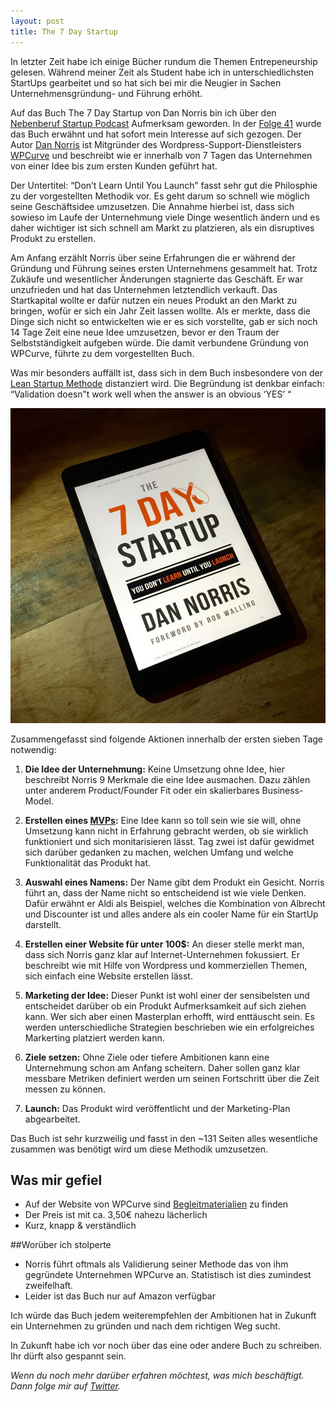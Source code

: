 ```yaml
---
layout: post
title: The 7 Day Startup
---
```


In letzter Zeit habe ich einige Bücher rundum die Themen Entrepeneurship gelesen. Während meiner Zeit als Student habe ich in unterschiedlichsten StartUps gearbeitet und so hat sich bei mir die Neugier in Sachen Unternehmensgründung- und Führung erhöht.

Auf das Buch The 7 Day Startup von Dan Norris bin ich über den [Nebenberuf Startup Podcast](http://www.nebenberufstartup.de/) Aufmerksam geworden. In der [Folge 41](http://www.nebenberufstartup.de/folge41/) wurde das Buch erwähnt und hat sofort mein Interesse auf sich gezogen. Der Autor [Dan Norris](http://dannorris.me/) ist Mitgründer des Wordpress-Support-Dienstleisters [WPCurve](http://wpcurve.com/) und beschreibt wie er innerhalb von 7 Tagen das Unternehmen von einer Idee bis zum ersten Kunden geführt hat.

Der Untertitel: “Don’t Learn Until You Launch” fasst sehr gut die Philosphie zu der vorgestellten Methodik vor. Es geht darum so schnell wie möglich seine Geschäftsidee umzusetzen. Die Annahme hierbei ist, dass sich sowieso im Laufe der Unternehmung viele Dinge wesentlich ändern und es daher wichtiger ist sich schnell am Markt zu platzieren, als ein disruptives Produkt zu erstellen. 

Am Anfang erzählt Norris über seine Erfahrungen die er während der Gründung und Führung seines ersten Unternehmens gesammelt hat. Trotz Zukäufe und wesentlicher Änderungen stagnierte das Geschäft. Er war unzufrieden und hat das Unternehmen letztendlich verkauft. Das Startkapital wollte er dafür nutzen ein neues Produkt an den Markt zu bringen, wofür er sich ein Jahr Zeit lassen wollte. Als er merkte, dass die Dinge sich nicht so entwickelten wie er es sich vorstellte, gab er sich noch 14 Tage Zeit eine neue Idee umzusetzen, bevor er den Traum der Selbstständigkeit aufgeben würde. Die damit verbundene Gründung von WPCurve, führte zu dem vorgestellten Buch. 

Was mir besonders auffällt ist, dass sich in dem Buch insbesondere von der [Lean Startup Methode](https://en.wikipedia.org/wiki/Lean_startup) distanziert wird. Die Begründung ist denkbar einfach: “Validation doesn”t work well when the answer is an obvious ‘YES’ “

![Cover von The 7 Day Startup](/img/the_7_day_startup.jpeg)

Zusammengefasst sind folgende Aktionen innerhalb der ersten sieben Tage notwendig: 

1. __Die Idee der Unternehmung:__ Keine Umsetzung ohne Idee, hier beschreibt Norris 9 Merkmale die eine Idee ausmachen. Dazu zählen unter anderem Product/Founder Fit oder ein skalierbares Business-Model.

2. __Erstellen eines [MVPs](https://en.wikipedia.org/wiki/Minimum_viable_product):__ Eine Idee kann so toll sein wie sie will, ohne Umsetzung kann nicht in Erfahrung gebracht werden, ob sie wirklich funktioniert und sich monitarisieren lässt. Tag zwei ist dafür gewidmet sich darüber gedanken zu machen, welchen Umfang und welche Funktionalität das Produkt hat. 

3. __Auswahl eines Namens:__ Der Name gibt dem Produkt ein Gesicht. Norris führt an, dass der Name nicht so entscheidend ist wie viele Denken. Dafür erwähnt er Aldi als Beispiel, welches die Kombination von Albrecht und Discounter ist und alles andere als ein cooler Name für ein StartUp darstellt. 

4. __Erstellen einer Website für unter 100$:__ An dieser stelle merkt man, dass sich Norris ganz klar auf Internet-Unternehmen fokussiert. Er beschreibt wie mit Hilfe von Wordpress und kommerziellen Themen, sich einfach eine Website erstellen lässt. 

5. __Marketing der Idee:__ Dieser Punkt ist wohl einer der sensibelsten und entscheidet darüber ob ein Produkt Aufmerksamkeit auf sich ziehen kann. Wer sich aber einen Masterplan erhofft, wird enttäuscht sein. Es werden unterschiedliche Strategien beschrieben wie ein erfolgreiches Markerting platziert werden kann. 

6. __Ziele setzen:__ Ohne Ziele oder tiefere Ambitionen kann eine Unternehmung schon am Anfang scheitern. Daher sollen ganz klar messbare Metriken definiert werden um seinen Fortschritt über die Zeit messen zu können. 

7. __Launch:__ Das Produkt wird veröffentlicht und der Marketing-Plan abgearbeitet. 

Das Buch ist sehr kurzweilig und fasst in den ~131 Seiten alles wesentliche  zusammen was benötigt wird um diese Methodik umzusetzen. 

## Was mir gefiel

* Auf der Website von WPCurve sind [Begleitmaterialien](http://wpcurve.com/the-7-day-startup-resources/) zu finden 
* Der Preis ist mit ca. 3,50€ nahezu lächerlich
* Kurz, knapp & verständlich

##Worüber ich stolperte
* Norris führt oftmals als Validierung seiner Methode das von ihm gegründete Unternehmen WPCurve an. Statistisch ist dies zumindest zweifelhaft.
* Leider ist das Buch nur auf Amazon verfügbar

Ich würde das Buch jedem weiterempfehlen der Ambitionen hat in Zukunft ein Unternehmen zu gründen und nach dem richtigen Weg sucht. 

In Zukunft habe ich vor noch über das eine oder andere Buch zu schreiben. Ihr dürft also gespannt sein. 

_Wenn du noch mehr darüber erfahren möchtest, was mich beschäftigt. Dann folge mir auf [Twitter](https://twitter.com/horstmumpitz)._
